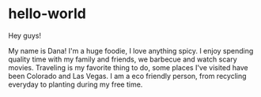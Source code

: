 # hello-world

Hey guys!

My name is Dana! I'm a huge foodie, I love anything spicy.
I enjoy spending quality time with my family and friends, we barbecue and watch scary movies.
Traveling is my favorite thing to do, some places I've visited have been Colorado and Las Vegas. 
I am a eco friendly person, from recycling everyday to planting during my free time. 
